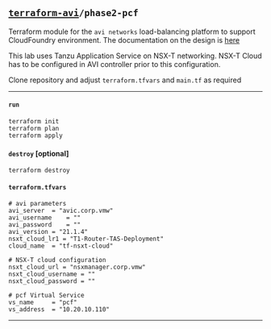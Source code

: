 ## [`terraform-avi`](../README.md)`/phase2-pcf`
Terraform module for the `avi networks` load-balancing platform to support CloudFoundry environment. The documentation on the design is [here](https://avinetworks.com/docs/22.1/cloud-foundry-load-balancing/)

This lab uses Tanzu Application Service on NSX-T networking. NSX-T Cloud has to be configured in AVI controller prior to this configuration.

Clone repository and adjust `terraform.tfvars` and `main.tf` as required  

---

#### `run`
```
terraform init
terraform plan
terraform apply
```

#### `destroy` [optional]
```
terraform destroy
```

#### `terraform.tfvars`
```
# avi parameters
avi_server	= "avic.corp.vmw"
avi_username	= ""
avi_password	= ""
avi_version	= "21.1.4"
nsxt_cloud_lr1 = "T1-Router-TAS-Deployment"
cloud_name	= "tf-nsxt-cloud"

# NSX-T cloud configuration
nsxt_cloud_url = "nsxmanager.corp.vmw"
nsxt_cloud_username = ""
nsxt_cloud_password = ""

# pcf Virtual Service
vs_name		= "pcf"
vs_address	= "10.20.10.110"
```
---
